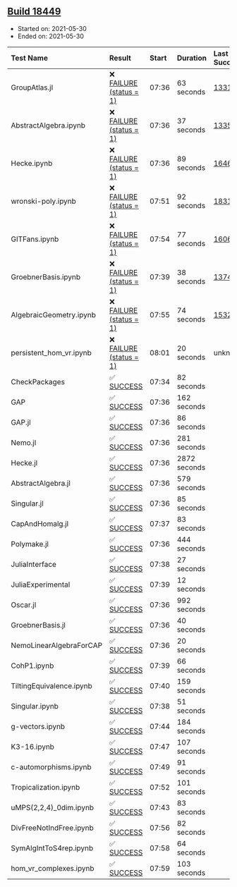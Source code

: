 ## [Build 18449](https://oscarci.mathematik.uni-kl.de/job/oscar/18449/)

* Started on: 2021-05-30
* Ended on: 2021-05-30

| Test Name    | Result | Start | Duration | Last Success | First Failure |
|:-------------|:-------|:------|:---------|:-------------|:--------------|
| GroupAtlas.jl | ❌ [FAILURE (status = 1)](https://oscarci.mathematik.uni-kl.de/job/oscar/18449/artifact/logs/build-18449/GroupAtlas.jl.log) | 07:36 | 63 seconds | [13311](https://oscarci.mathematik.uni-kl.de/job/oscar/13311/) | [13312](https://oscarci.mathematik.uni-kl.de/job/oscar/13312/) |
| AbstractAlgebra.ipynb | ❌ [FAILURE (status = 1)](https://oscarci.mathematik.uni-kl.de/job/oscar/18449/artifact/logs/build-18449/AbstractAlgebra.ipynb.log) | 07:36 | 37 seconds | [13355](https://oscarci.mathematik.uni-kl.de/job/oscar/13355/) | [13356](https://oscarci.mathematik.uni-kl.de/job/oscar/13356/) |
| Hecke.ipynb | ❌ [FAILURE (status = 1)](https://oscarci.mathematik.uni-kl.de/job/oscar/18449/artifact/logs/build-18449/Hecke.ipynb.log) | 07:36 | 89 seconds | [16463](https://oscarci.mathematik.uni-kl.de/job/oscar/16463/) | [16464](https://oscarci.mathematik.uni-kl.de/job/oscar/16464/) |
| wronski-poly.ipynb | ❌ [FAILURE (status = 1)](https://oscarci.mathematik.uni-kl.de/job/oscar/18449/artifact/logs/build-18449/wronski-poly.ipynb.log) | 07:51 | 92 seconds | [18314](https://oscarci.mathematik.uni-kl.de/job/oscar/18314/) | [18315](https://oscarci.mathematik.uni-kl.de/job/oscar/18315/) |
| GITFans.ipynb | ❌ [FAILURE (status = 1)](https://oscarci.mathematik.uni-kl.de/job/oscar/18449/artifact/logs/build-18449/GITFans.ipynb.log) | 07:54 | 77 seconds | [16068](https://oscarci.mathematik.uni-kl.de/job/oscar/16068/) | [16069](https://oscarci.mathematik.uni-kl.de/job/oscar/16069/) |
| GroebnerBasis.ipynb | ❌ [FAILURE (status = 1)](https://oscarci.mathematik.uni-kl.de/job/oscar/18449/artifact/logs/build-18449/GroebnerBasis.ipynb.log) | 07:39 | 38 seconds | [13748](https://oscarci.mathematik.uni-kl.de/job/oscar/13748/) | [13749](https://oscarci.mathematik.uni-kl.de/job/oscar/13749/) |
| AlgebraicGeometry.ipynb | ❌ [FAILURE (status = 1)](https://oscarci.mathematik.uni-kl.de/job/oscar/18449/artifact/logs/build-18449/AlgebraicGeometry.ipynb.log) | 07:55 | 74 seconds | [15322](https://oscarci.mathematik.uni-kl.de/job/oscar/15322/) | [15323](https://oscarci.mathematik.uni-kl.de/job/oscar/15323/) |
| persistent_hom_vr.ipynb | ❌ [FAILURE (status = 1)](https://oscarci.mathematik.uni-kl.de/job/oscar/18449/artifact/logs/build-18449/persistent_hom_vr.ipynb.log) | 08:01 | 20 seconds | unknown | unknown |
| CheckPackages | ✅ [SUCCESS](https://oscarci.mathematik.uni-kl.de/job/oscar/18449/artifact/logs/build-18449/CheckPackages.log) | 07:34 | 82 seconds |  |  |
| GAP | ✅ [SUCCESS](https://oscarci.mathematik.uni-kl.de/job/oscar/18449/artifact/logs/build-18449/GAP.log) | 07:36 | 162 seconds |  |  |
| GAP.jl | ✅ [SUCCESS](https://oscarci.mathematik.uni-kl.de/job/oscar/18449/artifact/logs/build-18449/GAP.jl.log) | 07:36 | 86 seconds |  |  |
| Nemo.jl | ✅ [SUCCESS](https://oscarci.mathematik.uni-kl.de/job/oscar/18449/artifact/logs/build-18449/Nemo.jl.log) | 07:36 | 281 seconds |  |  |
| Hecke.jl | ✅ [SUCCESS](https://oscarci.mathematik.uni-kl.de/job/oscar/18449/artifact/logs/build-18449/Hecke.jl.log) | 07:36 | 2872 seconds |  |  |
| AbstractAlgebra.jl | ✅ [SUCCESS](https://oscarci.mathematik.uni-kl.de/job/oscar/18449/artifact/logs/build-18449/AbstractAlgebra.jl.log) | 07:36 | 579 seconds |  |  |
| Singular.jl | ✅ [SUCCESS](https://oscarci.mathematik.uni-kl.de/job/oscar/18449/artifact/logs/build-18449/Singular.jl.log) | 07:36 | 85 seconds |  |  |
| CapAndHomalg.jl | ✅ [SUCCESS](https://oscarci.mathematik.uni-kl.de/job/oscar/18449/artifact/logs/build-18449/CapAndHomalg.jl.log) | 07:37 | 83 seconds |  |  |
| Polymake.jl | ✅ [SUCCESS](https://oscarci.mathematik.uni-kl.de/job/oscar/18449/artifact/logs/build-18449/Polymake.jl.log) | 07:36 | 444 seconds |  |  |
| JuliaInterface | ✅ [SUCCESS](https://oscarci.mathematik.uni-kl.de/job/oscar/18449/artifact/logs/build-18449/JuliaInterface.log) | 07:38 | 27 seconds |  |  |
| JuliaExperimental | ✅ [SUCCESS](https://oscarci.mathematik.uni-kl.de/job/oscar/18449/artifact/logs/build-18449/JuliaExperimental.log) | 07:39 | 12 seconds |  |  |
| Oscar.jl | ✅ [SUCCESS](https://oscarci.mathematik.uni-kl.de/job/oscar/18449/artifact/logs/build-18449/Oscar.jl.log) | 07:36 | 992 seconds |  |  |
| GroebnerBasis.jl | ✅ [SUCCESS](https://oscarci.mathematik.uni-kl.de/job/oscar/18449/artifact/logs/build-18449/GroebnerBasis.jl.log) | 07:36 | 40 seconds |  |  |
| NemoLinearAlgebraForCAP | ✅ [SUCCESS](https://oscarci.mathematik.uni-kl.de/job/oscar/18449/artifact/logs/build-18449/NemoLinearAlgebraForCAP.log) | 07:36 | 20 seconds |  |  |
| CohP1.ipynb | ✅ [SUCCESS](https://oscarci.mathematik.uni-kl.de/job/oscar/18449/artifact/logs/build-18449/CohP1.ipynb.log) | 07:39 | 66 seconds |  |  |
| TiltingEquivalence.ipynb | ✅ [SUCCESS](https://oscarci.mathematik.uni-kl.de/job/oscar/18449/artifact/logs/build-18449/TiltingEquivalence.ipynb.log) | 07:40 | 159 seconds |  |  |
| Singular.ipynb | ✅ [SUCCESS](https://oscarci.mathematik.uni-kl.de/job/oscar/18449/artifact/logs/build-18449/Singular.ipynb.log) | 07:38 | 51 seconds |  |  |
| g-vectors.ipynb | ✅ [SUCCESS](https://oscarci.mathematik.uni-kl.de/job/oscar/18449/artifact/logs/build-18449/g-vectors.ipynb.log) | 07:44 | 184 seconds |  |  |
| K3-16.ipynb | ✅ [SUCCESS](https://oscarci.mathematik.uni-kl.de/job/oscar/18449/artifact/logs/build-18449/K3-16.ipynb.log) | 07:47 | 107 seconds |  |  |
| c-automorphisms.ipynb | ✅ [SUCCESS](https://oscarci.mathematik.uni-kl.de/job/oscar/18449/artifact/logs/build-18449/c-automorphisms.ipynb.log) | 07:49 | 91 seconds |  |  |
| Tropicalization.ipynb | ✅ [SUCCESS](https://oscarci.mathematik.uni-kl.de/job/oscar/18449/artifact/logs/build-18449/Tropicalization.ipynb.log) | 07:52 | 101 seconds |  |  |
| uMPS(2,2,4)_0dim.ipynb | ✅ [SUCCESS](https://oscarci.mathematik.uni-kl.de/job/oscar/18449/artifact/logs/build-18449/uMPS-2-2-4-_0dim.ipynb.log) | 07:43 | 83 seconds |  |  |
| DivFreeNotIndFree.ipynb | ✅ [SUCCESS](https://oscarci.mathematik.uni-kl.de/job/oscar/18449/artifact/logs/build-18449/DivFreeNotIndFree.ipynb.log) | 07:56 | 82 seconds |  |  |
| SymAlgIntToS4rep.ipynb | ✅ [SUCCESS](https://oscarci.mathematik.uni-kl.de/job/oscar/18449/artifact/logs/build-18449/SymAlgIntToS4rep.ipynb.log) | 07:58 | 64 seconds |  |  |
| hom_vr_complexes.ipynb | ✅ [SUCCESS](https://oscarci.mathematik.uni-kl.de/job/oscar/18449/artifact/logs/build-18449/hom_vr_complexes.ipynb.log) | 07:59 | 103 seconds |  |  |
